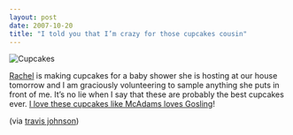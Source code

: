 ```yaml
---
layout: post
date: 2007-10-20
title: "I told you that I’m crazy for those cupcakes cousin"
---
```

<p><img src="http://www.eightfivethree.com/wp-content/uploads/2007/10/cupcakes.jpg" alt="Cupcakes" title="" /></p><p><a href="http://www.rljart.com/blog/" title="rachel">Rachel</a> is making cupcakes for a baby shower she is hosting at our house tomorrow and I am graciously volunteering to sample anything she puts in front of me. It’s no lie when I say that these are probably the best cupcakes ever. <a href="http://youtube.com/watch?v=IwK6ugW62is" title="YouTube - Lazy Sunday(Original)">I love these cupcakes like McAdams loves Gosling</a>!</p><p>
 (via <a href="http://www.eightfivethree.com/2007/10/19/i-told-you-that-im-crazy-for-those-cupcakes-cousin/">travis johnson</a>)</p>